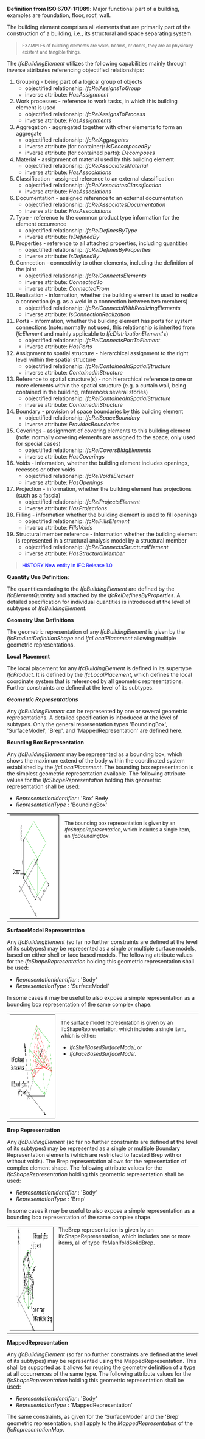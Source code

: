 ﻿**Definition from ISO 6707-1:1989**: Major functional part of a building, examples are foundation, floor, roof, wall.

The building element comprises all elements that are primarily part of the construction of a building, i.e., its structural and space separating system.

> <small>EXAMPLEs of building elements are walls, beams, or
      doors, they are all physically existent and tangible
      things.</small>

The _IfcBuildingElement_ utilizes the following capabilities mainly through inverse attributes referencing objectified relationships:

1. Grouping - being part of a logical group of objects 
    * objectified relationship: _IfcRelAssignsToGroup_ 
    * inverse attribute: _HasAssignment_ 
2. Work processes - reference to work tasks, in which this building element is used 
    * objectified relationship: _IfcRelAssignsToProcess_ 
    * inverse attribute: _HasAssignments_ 
3. Aggregation - aggregated together with other elements to form an aggregate 
    * objectified relationship: _IfcRelAggregates_ 
    * inverse attribute (for container): _IsDecomposedBy_ 
    * inverse attribute (for contained parts): _Decomposes_ 
4. Material - assignment of material used by this building element 
    * objectified relationship: _IfcRelAssociatesMaterial_ 
    * inverse attribute: _HasAssociations_ 
5. Classification - assigned reference to an external classification 
    * objectified relationship: _IfcRelAssociatesClassification_ 
    * inverse attribute: _HasAssociations_ 
6. Documentation - assigned reference to an external documentation 
    * objectified relationship: _IfcRelAssociatesDocumentation_ 
    * inverse attribute: _HasAssociations_ 
7. Type - reference to the common product type information for the element occurrence 
    * objectified relationship: _IfcRelDefinesByType_ 
    * inverse attribute: _IsDefinedBy_ 
8. Properties - reference to all attached properties, including quantities 
    * objectified relationship: _IfcRelDefinesByProperties_ 
    * inverse attribute: _IsDefinedBy_ 
9. Connection - connectivity to other elements, including the definition of the joint 
    * objectified relationship: _IfcRelConnectsElements_ 
    * inverse attribute: _ConnectedTo_ 
    * inverse attribute: _ConnectedFrom_ 
10. Realization - information, whether the building element is used to realize a connection (e.g. as a weld in a connection between two members) 
    * objectified relationship: _IfcRelConnectsWithRealizingElements_ 
    * inverse attribute: _IsConnectionRealization_ 
11. Ports - information, whether the building element has ports for system connections (note: normally not used, this relationship is inherited from _IfcElement_ and mainly applicable to _IfcDistributionElement_'s) 
    * objectified relationship: _IfcRelConnectsPortToElement_ 
    * inverse attribute: _HasPorts_ 
12. Assignment to spatial structure - hierarchical assignment to the right level within the spatial structure 
    * objectified relationship: _IfcRelContainedInSpatialStructure_ 
    * inverse attribute: _ContainedInStructure_ 
13. Reference to spatial structure(s) - non hierarchical reference to one or more elements within the spatial structure (e.g. a curtain wall, being contained in the building, references several stories) 
    * objectified relationship: _IfcRelContainedInSpatialStructure_ 
    * inverse attribute: _ContainedInStructure_ 
14. Boundary - provision of space boundaries by this building element 
    * objectified relationship: _IfcRelSpaceBoundary_ 
    * inverse attribute: _ProvidesBoundaries_ 
15. Coverings - assignment of covering elements to this building element (note: normally covering elements are assigned to the space, only used for special cases) 
    * objectified relationship: _IfcRelCoversBldgElements_ 
    * inverse attribute: _HasCoverings_ 
16. Voids - information, whether the building element includes openings, recesses or other voids 
    * objectified relationship: _IfcRelVoidsElement_ 
    * inverse attribute: _HasOpenings_ 
17. Projection - information, whether the building element has projections (such as a fascia) 
    * objectified relationship: _IfcRelProjectsElement_ 
    * inverse attribute: _HasProjections_ 
18. Filling - information whether the building element is used to fill openings 
    * objectified relationship: _IfcRelFillsElement_ 
    * inverse attribute: _FillsVoids_ 
19. Structural member reference - information whether the building element is represented in a structural analysis model by a structural member 
    * objectified relationship: _IfcRelConnectsStructuralElement_ 
    * inverse attribute: _HasStructuralMember_ 

> <font color="#0000FF" size="-1">HISTORY New entity in IFC
        Release 1.0</font>
> 


****Quantity Use Definition****:

The quantities relating to the _IfcBuildingElement_ are defined by the _IfcElementQuantity_ and attached by the _IfcRelDefinesByProperties_. A detailed specification for individual quantities is introduced at the level of subtypes of _IfcBuildingElement_.

****Geometry Use Definitions****

The geometric representation of any _IfcBuildingElement_ is given by the _IfcProductDefinitionShape_ and _IfcLocalPlacement_ allowing multiple geometric representations.

**Local Placement**

The local placement for any _IfcBuildingElement_ is defined in its supertype _IfcProduct_. It is defined by the _IfcLocalPlacement_, which defines the local coordinate system that is referenced by all geometric representations. Further constraints are defined at the level of its subtypes.

**_Geometric Representations_**

Any _IfcBuildingElement_ can be represented by one or several geometric representations. A detailed specification is introduced at the level of subtypes. Only the general representation types 'BoundingBox', 'SurfaceModel', 'Brep', and 'MappedRepresentation' are defined here.

**Bounding Box Representation**

Any _IfcBuildingElement_ may be represented as a bounding box, which shows the maximum extend of the body within the coordinated system established by the _IfcLocalPlacement_. The bounding box representation is the simplest geometric representation available. The following attribute values for the _IfcShapeRepresentation_ holding this geometric representation shall be used:

*  _RepresentationIdentifier_ : 'Box' ~~Body~~ 
*  _RepresentationType_ : 'BoundingBox' 

<table>
      <tbody>
        <tr valign="top">
          <td align="left" valign="top">
            <a href="drawings/IfcBuildingElement-BoundingBox-Layout1.dwf">
            <img src="figures/ifcbuildingelement-boundingbox-layout1.gif" alt="bounding box" border="0" height="275" width="400"></a>
          </td>
          <td align="left" valign="top">
            <p>
              <font size="-1">The bounding box representation is
              given by an <i>IfcShapeRepresentation</i>, which
              includes a single item, an
              <i>IfcBoundingBox</i>.</font>
            </p>
          </td>
        </tr>
      </tbody>
    </table>

**SurfaceModel Representation**

Any _IfcBuildingElement_ (so far no further constraints are defined at the level of its subtypes) may be represented as a single or multiple surface models, based on either shell or face based models. The following attribute values for the _IfcShapeRepresentation_ holding this geometric representation shall be used:

*  _RepresentationIdentifier_ : 'Body' 
*  _RepresentationType_ : 'SurfaceModel' 

In some cases it may be useful to also expose a simple representation as a bounding box representation of the same complex shape.

<table>
      <tbody>
        <tr valign="top">
          <td align="left" valign="top">
            <a href="drawings/IfcBuildingElement-SurfaceModel-Layout1.dwf">
            <img src="figures/ifcbuildingelement-surfacemodel-layout1.gif" alt="bounding box" border="0" height="275" width="400"></a>
          </td>
          <td align="left" valign="top">
            <p>
              <font size="-1">The surface model representation is
              given by an IfcShapeRepresentation, which includes
              a single item, which is either:</font>
            </p>
            <ul>
              <li>
                <font size="-1"><i>IfcShellBasedSurfaceModel</i>,
                or</font>
              </li>
              <li>
                <font size="-1"><i>IfcFaceBasedSurfaceModel</i>.</font>
              </li>
            </ul>
          </td>
        </tr>
      </tbody>
    </table>

**Brep Representation**

Any _IfcBuildingElement_ (so far no further constraints are defined at the level of its subtypes) may be represented as a single or multiple Boundary Representation elements (which are restricted to faceted Brep with or without voids). The Brep representation allows for the representation of complex element shape. The following attribute values for the _IfcShapeRepresentation_ holding this geometric representation shall be used:

*  _RepresentationIdentifier_ : 'Body' 
*  _RepresentationType_ : 'Brep' 

In some cases it may be useful to also expose a simple representation as a bounding box representation of the same complex shape.

<table cellpadding="2" cellspacing="2">
      <tbody>
        <tr valign="top">
          <td align="left" valign="top">
            <a href="drawings/IfcBuildingElement-BRep-Layout1.dwf"><img src="figures/ifcbuildingelement-brep-layout1.gif" alt="Brep representation" border="0" height="275" width="400"></a>
          </td>
          <td align="left" valign="top">
            TheBrep representation is given by an
            IfcShapeRepresentation, which includes one or more
            items, all of type IfcManifoldSolidBrep.
          </td>
        </tr>
      </tbody>
    </table>

**MappedRepresentation**

Any _IfcBuildingElement_ (so far no further constraints are defined at the level of its subtypes) may be represented using the MappedRepresentation. This shall be supported as it allows for reusing the geometry definition of a type at all occurrences of the same type. The following attribute values for the _IfcShapeRepresentation_ holding this geometric representation shall be used:

*  _RepresentationIdentifier_ : 'Body' 
*  _RepresentationType_ : 'MappedRepresentation' 

The same constraints, as given for the 'SurfaceModel' and the 'Brep' geometric representation, shall apply to the _MappedRepresentation_ of the _IfcRepresentationMap_.